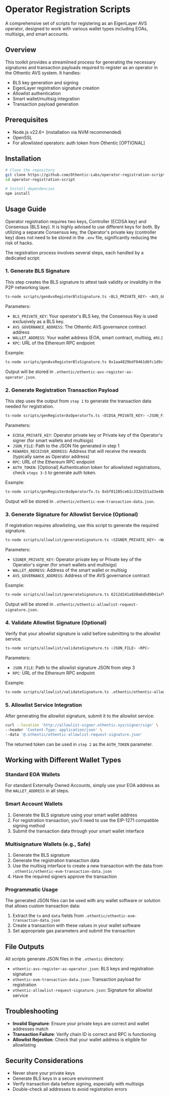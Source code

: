 # Operator Registration Scripts

A comprehensive set of scripts for registering as an EigenLayer AVS operator, designed to work with various wallet types including EOAs, multisigs, and smart accounts.

## Overview

This toolkit provides a streamlined process for generating the necessary signatures and transaction payloads required to register as an operator in the Othentic AVS system. It handles:

- BLS key generation and signing
- EigenLayer registration signature creation
- Allowlist authentication
- Smart wallet/multisig integration
- Transaction payload generation

## Prerequisites

- Node.js v22.6+ (installation via NVM recommended)
- OpenSSL
- For allowlisted operators: auth token from Othentic [OPTIONAL]

## Installation

```bash
# Clone the repository
git clone https://github.com/Othentic-Labs/operator-registration-script.git
cd operator-registration-script

# Install dependencies
npm install
```

## Usage Guide

Operator registration requires two keys, Controller (ECDSA key) and Consensus (BLS key). It is highly advised to use different keys for both. By utilizing a separate Consensus key, the Operator's private key (controller key) does not need to be stored in the `.env` file, significantly reducing the risk of hacks.

The registration process involves several steps, each handled by a dedicated script:

### 1. Generate BLS Signature

This step creates the BLS signature to attest task validity or invalidity in the P2P networking layer.


```bash
ts-node scripts/genAvsRegisterBlsSignature.ts <BLS_PRIVATE_KEY> <AVS_GOVERNANCE_ADDRESS> <WALLET_ADDRESS> <RPC>
```

Parameters:
- `BLS_PRIVATE_KEY`: Your operator's BLS key, the Consensus Key is used exclusively as a BLS key.
- `AVS_GOVERNANCE_ADDRESS`: The Othentic AVS governance contract address
- `WALLET_ADDRESS`: Your wallet address (EOA, smart contract, multisig, etc.)
- `RPC`: URL of the Ethereum RPC endpoint

Example:
```bash
ts-node scripts/genAvsRegisterBlsSignature.ts 0x1aa4829bdf0461d6fc1d9cfb0de78eec4b142fc722112fd0369c407d03ad3adb 0x8B8136fB6A8ea7AbA61d88da5753D8fEa2d7d5b2 0x02c13D68F7194F9741DBfDdC65e6a58979A9dfcd https://holesky.gateway.tenderly.co
```

Output will be stored in `.othentic/othentic-avs-register-as-operator.json`.

### 2. Generate Registration Transaction Payload

This step uses the output from `step 1` to generate the transaction data needed for registration.

```bash
ts-node scripts/genRegisterAsOperatorTx.ts <ECDSA_PRIVATE_KEY> <JSON_FILE> <REWARDS_RECEIVER_ADDRESS> <RPC> [<AUTH_TOKEN>]
```

Parameters:
- `ECDSA_PRIVATE_KEY`: Operator private key or Private key of the Operator's signer (for smart wallets and multisigs)
- `JSON_FILE`: Path to the JSON file generated in step 1
- `REWARDS_RECEIVER_ADDRESS`: Address that will receive the rewards (typically same as Operator address)
- `RPC`: URL of the Ethereum RPC endpoint
- `AUTH_TOKEN`: [Optional] Authentication token for allowlisted registrations, check `steps 3-5` to generate auth token.

Example:
```bash
ts-node scripts/genRegisterAsOperatorTx.ts 0xbf01285ce61c332e151a33e48d178d9c77a5c58c3f706527c40d131897bc5e4f .othentic/othentic-avs-register-as-operator.json 0x02c13D68F7194F9741DBfDdC65e6a58979A9dfcd https://holesky.gateway.tenderly.co
```

Output will be stored in `.othentic/othentic-evm-transaction-data.json`.

### 3. Generate Signature for Allowlist Service (Optional)

If registration requires allowlisting, use this script to generate the required signature.

```bash
ts-node scripts/allowlist/generateSignature.ts <SIGNER_PRIVATE_KEY> <WALLET_ADDRESS> <AVS_GOVERNANCE_ADDRESS>
```

Parameters:
- `SIGNER_PRIVATE_KEY`: Operator private key or Private key of the Operator's signer (for smart wallets and multisigs)
- `WALLET_ADDRESS`: Address of the smart wallet or multisig
- `AVS_GOVERNANCE_ADDRESS`: Address of the AVS governance contract

Example:
```bash
ts-node scripts/allowlist/generateSignature.ts 6212d241a920a6d5d9841af933411d8d6141638c8f7d21a6b32594014ef0006e 0x7F2a575015946D06284E130b00944c5755c351f2 0x02c13D68F7194F9741DBfDdC65e6a58979A9dfcd
```

Output will be stored in `.othentic/othentic-allowlist-request-signature.json`.

### 4. Validate Allowlist Signature (Optional)

Verify that your allowlist signature is valid before submitting to the allowlist service.

```bash
ts-node scripts/allowlist/validateSignature.ts <JSON_FILE> <RPC>
```

Parameters:
- `JSON_FILE`: Path to the allowlist signature JSON from step 3
- `RPC`: URL of the Ethereum RPC endpoint

Example:
```bash
ts-node scripts/allowlist/validateSignature.ts .othentic/othentic-allowlist-request-signature.json https://holesky.gateway.tenderly.co
```


### 5. Allowlist Service Integration

After generating the allowlist signature, submit it to the allowlist service:

```bash
curl --location 'http://allowlist-signer.othentic.xyz/signer/sign' \
--header 'Content-Type: application/json' \
--data '@.othentic/othentic-allowlist-request-signature.json'
```

The returned token can be used in `step 2` as the `AUTH_TOKEN` parameter.


## Working with Different Wallet Types

### Standard EOA Wallets

For standard Externally Owned Accounts, simply use your EOA address as the `WALLET_ADDRESS` in all steps.

### Smart Account Wallets 

1. Generate the BLS signature using your smart wallet address
2. For registration transaction, you'll need to use the EIP-1271 compatible signing method
3. Submit the transaction data through your smart wallet interface

### Multisignature Wallets (e.g., Safe)

1. Generate the BLS signature 
2. Generate the registration transaction data
3. Use the multisig interface to create a new transaction with the data from `.othentic/othentic-evm-transaction-data.json`
4. Have the required signers approve the transaction

### Programmatic Usage

The generated JSON files can be used with any wallet software or solution that allows custom transaction data:

1. Extract the `to` and `data` fields from `.othentic/othentic-evm-transaction-data.json`
2. Create a transaction with these values in your wallet software
3. Set appropriate gas parameters and submit the transaction


## File Outputs

All scripts generate JSON files in the `.othentic` directory:

- `othentic-avs-register-as-operator.json`: BLS keys and registration signature
- `othentic-evm-transaction-data.json`: Transaction payload for registration
- `othentic-allowlist-request-signature.json`: Signature for allowlist service

## Troubleshooting

- **Invalid Signature**: Ensure your private keys are correct and wallet addresses match
- **Transaction Failure**: Verify chain ID is correct and RPC is functioning
- **Allowlist Rejection**: Check that your wallet address is eligible for allowlisting

## Security Considerations

- Never share your private keys
- Generate BLS keys in a secure environment
- Verify transaction data before signing, especially with multisigs
- Double-check all addresses to avoid registration errors
